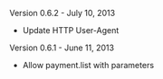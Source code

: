 Version 0.6.2 - July 10, 2013
  * Update HTTP User-Agent

Version 0.6.1 - June 11, 2013
  * Allow payment.list with parameters

